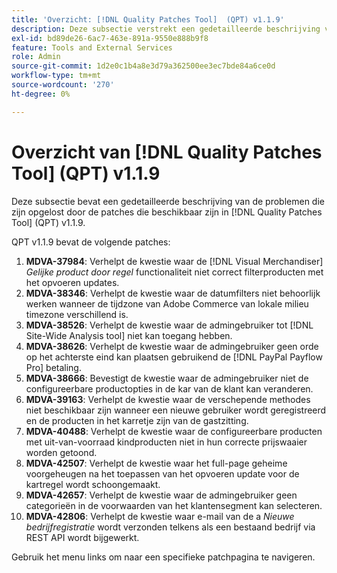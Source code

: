 ```yaml
---
title: 'Overzicht: [!DNL Quality Patches Tool]  (QPT) v1.1.9'
description: Deze subsectie verstrekt een gedetailleerde beschrijving van de kwesties die door de flarden beschikbaar in  [!DNL Quality Patches Tool]  (QPT) v1.1.9 worden opgelost.
exl-id: bd89de26-6ac7-463e-891a-9550e888b9f8
feature: Tools and External Services
role: Admin
source-git-commit: 1d2e0c1b4a8e3d79a362500ee3ec7bde84a6ce0d
workflow-type: tm+mt
source-wordcount: '270'
ht-degree: 0%

---
```


# Overzicht van [!DNL Quality Patches Tool] (QPT) v1.1.9

Deze subsectie bevat een gedetailleerde beschrijving van de problemen die zijn opgelost door de patches die beschikbaar zijn in [!DNL Quality Patches Tool] (QPT) v1.1.9.

QPT v1.1.9 bevat de volgende patches:

1. **MDVA-37984**: Verhelpt de kwestie waar de [!DNL Visual Merchandiser] *Gelijke product door regel* functionaliteit niet correct filterproducten met het opvoeren updates.
1. **MDVA-38346**: Verhelpt de kwestie waar de datumfilters niet behoorlijk werken wanneer de tijdzone van Adobe Commerce van lokale milieu timezone verschillend is.
1. **MDVA-38526**: Verhelpt de kwestie waar de admingebruiker tot [!DNL Site-Wide Analysis tool] niet kan toegang hebben.
1. **MDVA-38626**: Verhelpt de kwestie waar de admingebruiker geen orde op het achterste eind kan plaatsen gebruikend de [!DNL PayPal Payflow Pro] betaling.
1. **MDVA-38666**: Bevestigt de kwestie waar de admingebruiker niet de configureerbare productopties in de kar van de klant kan veranderen.
1. **MDVA-39163**: Verhelpt de kwestie waar de verschepende methodes niet beschikbaar zijn wanneer een nieuwe gebruiker wordt geregistreerd en de producten in het karretje zijn van de gastzitting.
1. **MDVA-40488**: Verhelpt de kwestie waar de configureerbare producten met uit-van-voorraad kindproducten niet in hun correcte prijswaaier worden getoond.
1. **MDVA-42507**: Verhelpt de kwestie waar het full-page geheime voorgeheugen na het toepassen van het opvoeren update voor de kartregel wordt schoongemaakt.
1. **MDVA-42657**: Verhelpt de kwestie waar de admingebruiker geen categorieën in de voorwaarden van het klantensegment kan selecteren.
1. **MDVA-42806**: Verhelpt de kwestie waar e-mail van de a *Nieuwe bedrijfregistratie* wordt verzonden telkens als een bestaand bedrijf via REST API wordt bijgewerkt.

Gebruik het menu links om naar een specifieke patchpagina te navigeren.
